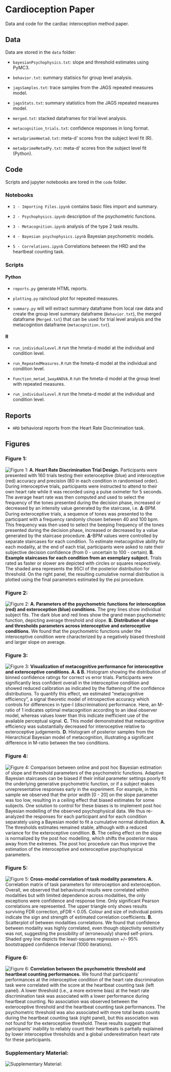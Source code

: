 # Cardioception Paper
Data and code for the cardiac interoception method paper.

## Data

Data are stored in the `data` folder:

* `bayesianPsychophysics.txt`: slope and threshold estimates using PyMC3.
  
* `behavior.txt`: summary statisics for group level analysis.
  
* `jagsSamples.txt`: trace samples from the JAGS repeated measures model.

* `jagsStats.txt`: summary statistics from the JAGS repeated measures model.

* `merged.txt`: stacked dataframes for trial level analysis.

* `metacognition_trials.txt`: confidence responses in long format.

* `metadprimeHmetad.txt`: meta-d' scores fron the subject level fit (R).

* `metadprimeMetadPy.txt`: meta-d' scores fron the subject level fit (Python).

## Code

Scripts and jupyter notebooks are tored in the `code` folder.

### Notebooks

* `1 - Importing Files.ipynb` contains basic files import and summary.

* `2 - Psychophysics.ipynb` description of the psychometric functions.

* `3 - Metacognition.ipynb` analysis of the type 2 task results.

* `4 - Bayesian psychophysics.ipynb` Bayesian psychometric models.

* `5 - Correlations.ipynb` Correlations between the HRD and the heartbeat counting task.

### Scripts

#### Python

* `reports.py` generate HTML reports.

* `plotting.py` raincloud plot for repeated measures.

* `summary.py` will will extract summary dataframe from local raw data and create the group level summary dataframe (`Behavior.txt`), the merged dataframe (`Merged.txt`) that can be used for trial level analysis and the metacogintion dataframe (`metacognition.txt`).

#### R

* `run_individualLevel.R` run the hmeta-d model at the individual and condition level.
  
* `run_RepeatedMeasures.R` run the hmeta-d model at the individual and condition level.
  
* `Function_metad_1wayANOVA.R` run the hmeta-d model at the group level with repeated measures.
  
* `run_individualLevel.R` run the hmeta-d model at the individual and condition level.

## Reports

* `HRD` behavioral reports from the Heart Rate Discrimination task. 
## Figures

### Figure 1:
![Figure 1: ](figures/Fig1.png)
**A. Heart Rate Discrimination Trial Design.** Participants were presented with 160 trials testing their exteroceptive (blue) and interoceptive (red) accuracy and precision (80 in each condition in randomised order). During interoceptive trials, participants were instructed to attend to their own heart rate while it was recorded using a pulse oximeter for 5 seconds. The average heart rate was then computed and used to select the frequency of the tones presented during the decision phase, increased or decreased by an intensity value generated by the staircase, i.e. 𝚫-BPM. During exteroceptive trials, a sequence of tones was presented to the participant with a frequency randomly chosen between 40 and 100 bpm. This frequency was then used to select the beeping frequency of the tones presented during the decision phase, increased or decreased by a value generated by the staircase procedure. 𝚫-BPM values were controlled by separate staircases for each condition. To estimate metacognitive ability for each modality, at the end of each trial, participants were asked to rate their subjective decision confidence (from 0 - uncertain to 100 - certain). **B. Example staircases for each condition from an exemplary subject.** Trials rated as faster or slower are depicted with circles or squares respectively. The shaded area represents the 95CI of the posterior distribution for threshold. On the right panel, the resulting cumulative normal distribution is plotted using the final parameters estimated by the psi procedure.


### Figure 2:
![Figure 2: ](figures/Fig2.png)
**A. Parameters of the psychometric functions for interoception (red) and exteroception (blue) conditions.** The grey lines show individual subject fits. The dark blue and red lines show the grand mean psychometric function, depicting average threshold and slope. **B. Distribution of slope and thresholds parameters across interoceptive and exteroceptive conditions.** We found that the psychometric functions under the interoceptive condition were characterized by a negatively biased threshold and larger slope on average.

### Figure 3:
![Figure 3: ](figures/Fig3.png)
**Visualization of metacognitive performance for interoceptive and exteroceptive conditions. A. & B.** Histogram showing the distribution of binned confidence ratings for correct vs error trials. Participants were significantly less confident overall in the interoceptive condition and showed reduced calibration as indicated by the flattening of the confidence distributions. To quantify this effect, we estimated “metacognitive efficiency”, a signal theoretic model of introspective accuracy which controls for differences in type-I (discrimination) performance. Here, an M-ratio of 1 indicates optimal metacognition according to an ideal observer model, whereas values lower than this indicate inefficient use of the available perceptual signal. **C.** This model demonstrated that metacognitive efficiency was substantially decreased for interoceptive relative to exteroceptive judgements. **D.** Histogram of posterior samples from the Hierarchical Bayesian model of metacognition, illustrating a significant difference in M-ratio between the two conditions. 

### Figure 4:
![Figure 4: ](figures/Fig4.png)
Comparison between online and post hoc Bayesian estimation of slope and threshold parameters of the psychometric functions. Adaptive Bayesian staircases can be biased if their initial parameter settings poorly fit the underlying generative psychometric function, or if a subject makes unrepresentative responses early in the experiment. For example, in this sample we observed that the prior width [0 - 20] on the slope parameter was too low, resulting in a ceiling effect that biased estimates for some subjects. One solution to control for these biases is to implement post hoc Bayesian modelling of the observed psychophysical data. We thus re-analyzed the responses for each participant and for each condition separately using a Bayesian model to fit a cumulative normal distribution. **A.** The thresholds estimates remained stable, although with a reduced variance for the exteroceptive condition. **B.** The ceiling effect on the slope is normalized by the post hoc modelling, which shifts the posterior mass away from the extremes. The post hoc procedure can thus improve the estimation of the interoceptive and exteroceptive psychophysical parameters.

### Figure 5:
![Figure 5: ](figures/Fig5.png)
**Cross-modal correlation of task modality parameters. A.** Correlation matrix of task parameters for interoception and exteroception. Overall, we observed that behavioural results were correlated within modalities but with limited dependence across modalities, the only exceptions were confidence and response time. Only significant Pearson correlations are represented. The upper triangle only shows results surviving FDR correction, pFDR < 0.05. Colour and size of individual points indicate the sign and strength of estimated correlation coefficients. **B.** Scatterplot of between modalities correlations. We found that confidence between modality was highly correlated, even though objectivity sensitivity was not, suggesting the possibility of (erroneously) shared self-priors. Shaded grey line depicts the least-squares regression +/- 95% bootstrapped confidence interval (1000 iterations). 

### Figure 6:
![Figure 6: ](figures/Fig6.png)
**Correlation between the psychometric threshold and heartbeat counting performances.** We found that participants’ performances at the interoceptive condition of the heart rate discrimination task were correlated with the score at the heartbeat counting task (left panel). A lower threshold (i.e., a more extreme bias) at the heart rate discrimination task was associated with a lower performance during heartbeat counting. No association was observed between the exteroceptive threshold and the heartbeat counting task performances. The psychometric threshold was also associated with more total beats counts during the heartbeat counting task (right panel), but this association was not found for the exteroceptive threshold. These results suggest that participants’ inability to reliably count their heartbeats is partially explained by lower interoceptive thresholds and a global underestimation heart rate for these participants.

### Supplementary Material:
![Supplementary Material: ](figures/SupplementaryMaterial.png)